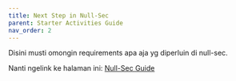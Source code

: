 ```yaml
---
title: Next Step in Null-Sec
parent: Starter Activities Guide
nav_order: 2
---
```


Disini musti omongin requirements apa aja yg diperluin di null-sec.

Nanti ngelink ke halaman ini: [Null-Sec Guide](../../nullsec/nullsec.md)
